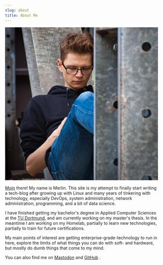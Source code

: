 ```yaml
---
slug: about
title: About Me
---
```


![Picture of me sitting on a metal frame](cover.jpg)


[Moin](https://en.wikipedia.org/wiki/Moin) there! My name is Merlin. This site is my attempt to finally start writing a tech-blog after growing up with Linux and many years of tinkering with technology, especially DevOps, system administration, network administration, programming, and a bit of data science.

I have finished getting my bachelor's degree in Applied Computer Sciences at the [TU Dortmund](https://www.tu-dortmund.de/en/), and am currently working on my master's thesis. In the meantime I am working on my Homelab, partially to learn new technologies, partially to train for future certifications.

My main points of interest are getting enterprise-grade-technology to run in here, explore the limits of what things you can do with soft- and hardware, but mostly do dumb things that come to my mind.

You can also find me on [Mastodon](https://toot.kif.rocks/@ruhrscholz) and [GitHub](https://github.com/ruhrscholz) .